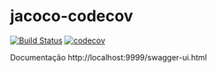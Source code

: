 # jacoco-codecov

[![Build Status](https://travis-ci.com/sergio-aliceral/jacoco-codecov.svg?branch=master)](https://travis-ci.com/sergio-aliceral/jacoco-codecov)
[![codecov](https://codecov.io/gh/sergio-aliceral/jacoco-codecov/branch/master/graph/badge.svg?token=TM61DT746O)](https://codecov.io/gh/sergio-aliceral/jacoco-codecov)

Documentação
http://localhost:9999/swagger-ui.html

